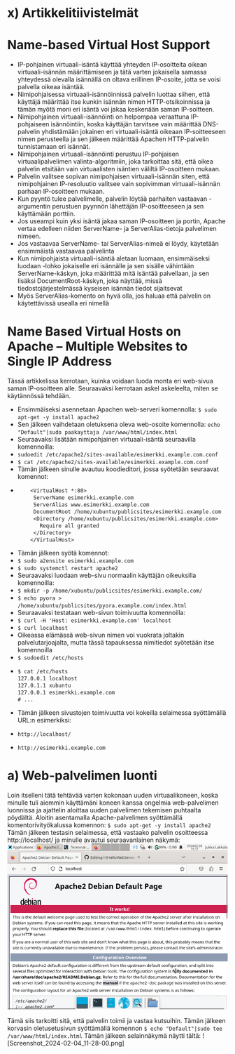 # x) Artikkelitiivistelmät 

# Name-based Virtual Host Support

- IP-pohjainen virtuaali-isäntä käyttää yhteyden IP-osoitteita oikean virtuaali-isännän määrittämiseen ja tätä varten jokaisella samassa yhteydessä olevalla isännällä on oltava erillinen IP-osoite, jotta se voisi palvella oikeaa isäntää.
- Nimipohjaisessa virtuaali-isännöinnissä palvelin luottaa siihen, että käyttäjä määrittää itse kunkin isännän nimen HTTP-otsikoinnissa ja tämän myötä moni eri isäntä voi jakaa keskenään saman IP-soitteen.
- Nimipohjainen virtuaali-isännöinti on helpompaa veraattuna IP-pohjaiseen isännöintiin, koska käyttäjän tarvitsee vain määrittää DNS-palvelin yhdistämään jokainen eri virtuaali-isäntä oikeaan IP-soitteeseen nimen perusteella ja sen jälkeen määrittää Apachen HTTP-palvelin tunnistamaan eri isännät.
- Nimipohjainen virtuaali-isännöinti perustuu IP-pohjaisen virtuaalipalvelimen valinta-algoritmiin, joka tarkoittaa sitä, että oikea palvelin etsitään vain virtuaalisten isäntien väliltä IP-osoitteen mukaan.
- Palvelin valitsee sopivan nimipohjaisen virtuaali-isännän siten, että nimipohjainen IP-resoluutio valitsee vain sopivimman virtuaali-isännän parhaan IP-osoitteen mukaan.
- Kun pyyntö tulee palvelimelle, palvelin löytää parhaiten vastaavan <VirtualHost>-argumentin perustuen pyynnön lähettäjän IP-osoitteeseen ja sen käyttämään porttiin.
- Jos useampi kuin yksi isäntä jakaa saman IP-osoitteen ja portin, Apache vertaa edelleen niiden ServerName- ja ServerAlias-tietoja palvelimen nimeen.
- Jos vastaavaa ServerName- tai ServerAlias-nimeä ei löydy, käytetään ensimmäistä vastaavaa palvelinta
- Kun nimipohjaista virtuaali-isäntiä aletaan luomaan, ensimmäiseksi luodaan <VirtualHost>-lohko jokaiselle eri isännälle ja sen sisälle vähintään ServerName-käskyn, joka määrittää mitä isäntää palvellaan, ja sen lisäksi DocumentRoot-käskyn, joka näyttää, missä tiedostojärjestelmässä kyseisen isännän tiedot sijaitsevat
- Myös ServerAlias-komento on hyvä olla, jos haluaa että palvelin on käytettävissä usealla eri nimellä

# Name Based Virtual Hosts on Apache – Multiple Websites to Single IP Address

Tässä artikkelissa kerrotaan, kuinka voidaan luoda monta eri web-sivua saman IP-osoitteen alle. Seuraavaksi kerrotaan askel askeleelta, miten se käytännössä tehdään.
- Ensimmäiseksi asennetaan Apachen web-serveri komennolla:
    ```$ sudo apt-get -y install apache2```
- Sen jälkeen vaihdetaan oletuksena oleva web-osoite komennolla:
    ```echo "Default"|sudo paakayttaja /var/www/html/index.html```
- Seuraavaksi lisätään nimipohjainen virtuaali-isäntä seuraavilla komennoilla:
-   ```sudoedit /etc/apache2/sites-available/esimerkki.example.com.conf```
-   ```$ cat /etc/apache2/sites-available/esimerkki.example.com.conf```
- Tämän jälkeen sinulle avautuu koodieditori, jossa syötetään seuraavat komennot:
-   ```
        <VirtualHost *:80>
         ServerName esimerkki.example.com
         ServerAlias www.esimerkki.example.com
         DocumentRoot /home/xubuntu/publicsites/esimerkki.example.com
         <Directory /home/xubuntu/publicsites/esimerkki.example.com>
           Require all granted
         </Directory>
        </VirtualHost>
     ```
- Tämän jälkeen syötä komennot:
-   ```$ sudo a2ensite esimerkki.example.com```
-   ```$ sudo systemctl restart apache2```
- Seuraavaksi luodaan web-sivu normaalin käyttäjän oikeuksilla komennoilla:
-   ```$ mkdir -p /home/xubuntu/publicsites/esimerkki.example.com/```
-   ```$ echo pyora > /home/xubuntu/publicsites/pyora.example.com/index.html```
- Seuraavaksi testataan web-sivun toimivuutta komennoilla:
-    ```$ curl -H 'Host: esimerkki.example.com' localhost```
-    ```$ curl localhost```
- Oikeassa elämässä web-sivun nimen voi vuokrata joltakin palvelutarjoajalta, mutta tässä tapauksessa nimitiedot syötetään itse komennoilla
-    ```$ sudoedit /etc/hosts```
-    ```
     $ cat /etc/hosts
     127.0.0.1 localhost
     127.0.1.1 xubuntu
     127.0.0.1 esimerkki.example.com
     # ...
     ```
- Tämän jälkeen sivustojen toimivuutta voi kokeilla selaimessa syöttämällä URL:n esimerkiksi:
-     http://localhost/
-     http://esimerkki.example.com

# a) Web-palvelimen luonti
Loin itselleni tätä tehtävää varten kokonaan uuden virtuaalikoneen, koska minulle tuli aiemmin käyttämäni koneen kanssa ongelmia web-palvelimen luonnissa ja ajattelin aloittaa uuden palvelimen tekemisen puhtaalta pöydältä. Aloitin asentamalla Apache-palvelimen syöttämällä komentorivityökalussa komennon:
    ```$ sudo apt-get -y install apache2```
Tämän jälkeen testasin selaimessa, että vastaako palvelin osoitteessa http://localhost/ ja minulle avautui seuraavanlainen näkymä:
![Screenshot_2024-02-03_15-17-21.png](https://github.com/JukkaLak/h3HelloWebServer/blob/main/Screenshot_2024-02-03_15-17-21.png)


Tämä siis tarkoitti sitä, että palvelin toimii ja vastaa kutsuihin. Tämän jälkeen korvasin oletusetusivun syöttämällä komennon
    ```$ echo "Default"|sudo tee /var/www/html/index.html```
Tämän jälkeen selainnäkymä näytti tältä:
![Screenshot_2024-02-04_11-28-00.png]


